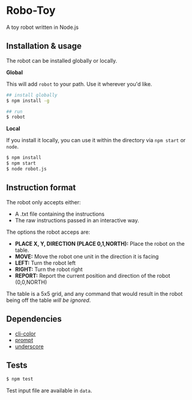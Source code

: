 # Robo-Toy 

A toy robot written in Node.js 

## Installation & usage

The robot can be installed globally or locally. 

**Global**

This will add ```robot``` to your path. Use it wherever you'd like. 
```sh
## install globally
$ npm install -g

## run
$ robot
```

**Local**

If you install it locally, you can use it within the directory via ```npm start``` or ```node```.
```sh
$ npm install
$ npm start 
$ node robot.js 
```

## Instruction format

The robot only accepts either:
- A .txt file containing the instructions
- The raw instructions passed in an interactive way.

The options the robot acceps are:
 - **PLACE X, Y, DIRECTION (PLACE 0,1,NORTH):** Place the robot on the table.
 - **MOVE:** Move the robot one unit in the direction it is facing
 - **LEFT:** Turn the robot left
 - **RIGHT:** Turn the robot right
 - **REPORT:** Report the current position and direction of the robot (0,0,NORTH)

The table is a 5x5 grid, and any command that would result in the robot being off the table *will be ignored*.

## Dependencies

- [cli-color](https://github.com/medikoo/cli-color)
- [prompt](https://github.com/flatiron/prompt)
- [underscore](https://github.com/jashkenas/underscore)

## Tests

```sh
$ npm test
```

Test input file are available in ```data```. 